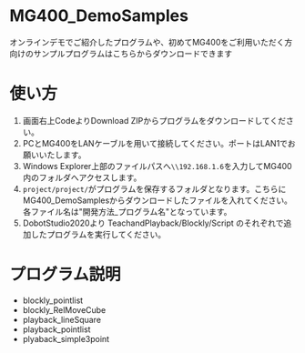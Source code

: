 # MG400_DemoSamples
オンラインデモでご紹介したプログラムや、初めてMG400をご利用いただく方向けのサンプルプログラムはこちらからダウンロードできます


# 使い方
1. 画面右上CodeよりDownload ZIPからプログラムをダウンロードしてください。
2. PCとMG400をLANケーブルを用いて接続してください。ポートはLAN1でお願いいたします。
3. Windows Explorer上部のファイルパスへ`\\192.168.1.6`を入力してMG400内のフォルダへアクセスします。
4. `project/project/`がプログラムを保存するフォルダとなります。こちらにMG400_DemoSamplesからダウンロードしたファイルを入れてください。
各ファイル名は"開発方法_プログラム名"となっています。
5. DobotStudio2020より TeachandPlayback/Blockly/Script のそれぞれで追加したプログラムを実行してください。

# プログラム説明
- blockly_pointlist
- blockly_RelMoveCube
- playback_lineSquare
- playback_pointlist
- plyaback_simple3point
